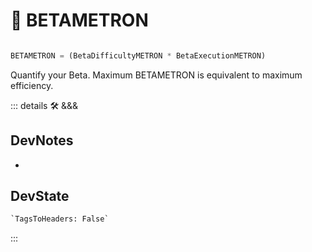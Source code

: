 
# 🔷 <beta>BETAMETRON</beta>

```py

BETAMETRON = (BetaDifficultyMETRON * BetaExecutionMETRON)

```

Quantify your Beta. Maximum BETAMETRON is equivalent to maximum efficiency.

::: details 🛠 <dev>&&&</dev>

## DevNotes

-

## DevState

```py
`TagsToHeaders: False`
```

:::
